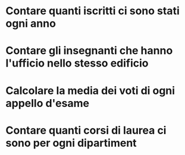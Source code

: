 # Contare quanti iscritti ci sono stati ogni anno


 # Contare gli insegnanti che hanno l'ufficio nello stesso edificio


 # Calcolare la media dei voti di ogni appello d'esame

 
 # Contare quanti corsi di laurea ci sono per ogni dipartiment